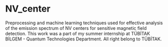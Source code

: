 # NV_center
Preprocessing and machine learning techniques used for effective analysis of the emission spectrum of NV centers for sensitive magnetic field detection. This work was a part of my summer internship at TÜBİTAK BİLGEM - Quantum Technologies Department. All right belong to TÜBİTAK.
